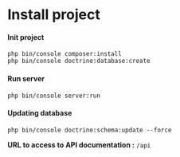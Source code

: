 ﻿# Install project

#### Init project

    php bin/console composer:install
    php bin/console doctrine:database:create

#### Run server 

    php bin/console server:run

#### Updating database 

    php bin/console doctrine:schema:update --force

**URL to access to API documentation :** `/api`


